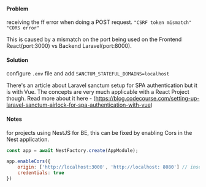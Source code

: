 #### Problem
receiving the ff error when doing a POST request.
``"CSRF token mismatch"``
``"CORS error"``

This is caused by a mismatch on the port being used on the Frontend React(port:3000) vs Backend Laravel(port:8000).

#### Solution
configure `.env` file and add `SANCTUM_STATEFUL_DOMAINS=localhost`

There's an article about Laravel sanctum setup for SPA authentication but it is with Vue. 
 The concepts are very much applicable with a React Project though. 
 Read more about it here - (https://blog.codecourse.com/setting-up-laravel-sanctum-airlock-for-spa-authentication-with-vue)


#### Notes
for projects using NestJS for BE, this can be fixed by enabling Cors in the Nest application.
```js
const app = await NestFactory.create(AppModule);

app.enableCors({
	origin: ['http://localhost:3000', 'http://localhost: 8080'] // insert port being used here
	credentials: true
})
```